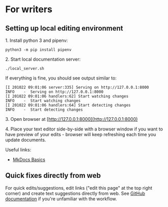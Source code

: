 # For writers

## Setting up local editing environment

1\. Install python 3 and pipenv:

```
python3 -m pip install pipenv
```

2\. Start local documentation server:

```
./local_server.sh
```

If everything is fine, you should see output similar to:

```
[I 201022 09:01:06 server:335] Serving on http://127.0.0.1:8000
INFO    -  Serving on http://127.0.0.1:8000
[I 201022 09:01:06 handlers:62] Start watching changes
INFO    -  Start watching changes
[I 201022 09:01:06 handlers:64] Start detecting changes
INFO    -  Start detecting changes
```

3\. Open browser at [http://127.0.0.1:8000](http://127.0.0.1:8000)

4\. Place your text editor side-by-side with a browser window if you want to have preview of your edits - browser will
keep refreshing each time you update documents.

Useful links:

* [MkDocs Basics](https://www.mkdocs.org/user-guide/writing-your-docs/)

## Quick fixes directly from web

For quick edits/suggestions, edit links ("edit this page" at the top right corner) and create text suggestions directly
from web. See [GitHub documentation](https://docs.github.com/en/free-pro-team@latest/github/managing-files-in-a-repository/editing-files-in-your-repository)
if you're unfamiliar with the workflow.
